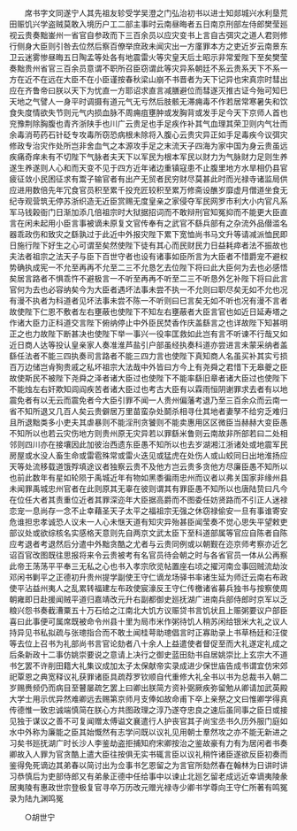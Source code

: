 <!-- { "loadSidebar": true } -->
　　席书字文同遂宁人其先祖友轸受学吴澄之门弘治初书以进士知郯城兴水利垦荒田赈饥兴学盗贼莫敢入境历户工二部主事时云南昼晦者五日南京刑部左侍郎樊莹廵视云贵奏黜崟州一省官自参政而下三百余员以应灾变书上言自古弭灾之道人君则修行侧身大臣则引咎去位然后察百僚举庶政未闻灾出一方廑罪本方之吏近岁云南景东卫云迷雾惨昼晦五日陶孟等处各有地震雷火等灾皇天后土昭示非常爱陛下至矣樊莹奏黜贵州省官三百余员意谓不职所召臣窃谓此等灾异系朝廷不系云贵系天下不系一方在近不在远在大臣不在小臣谨按春秋梁山崩不书晋者为天下记异也宋真宗时彗出应在齐鲁帝曰朕以天下为忧直一方耶诏求直言减膳避位而彗遂灭推古证今殆可知巳天地之气譬人一身平时调摄有道元气无亏然后肢骸无滞痈毒不作若居常寒暑失和饮食失度情欲失节则元气内损血脉不周痈疽壅肿或发胸背或发手足今天下京师人首也兖豫荆除胸腹也青齐浙陕手也川广云贵足也手足疾作补其气血理其荣卫则内气壮而余毒消苟药石针砭专攻毒所窃恐病根未除将入腹心云贵灾异正如手足毒疾今议弭灾修政专治灾作处所岂非舍血气之本源攻手足之末流天子四海为家中国为身云贵虽远疾痛奇痒未有不切陛下气脉者夫天下以军民为根本军民以财力为气脉财力足则生养遂生养遂则人心和而天变不见于四方近年诸边重镇寇患不止腹里地方水旱相仍县官疲征敛小民困征求有鬻子输官者有出产无贸者民穷财尽莫甚此时而光禄寺诸监局供应进用数倍先年冗食官员积至累千投充匠较积至累万修斋设醮岁靡虚月僧道坐食无纪寺观营筑无停苏浙织造无近臣赏赐无度皇亲之家侵夺军民网罗市利大小内官凡系军马钱榖衙门日渐加添几倍祖宗时大狱据招词而不敢辩刑官知冤抑而不能更大臣直言在闲未起用小臣言事被谪未原复文官传奉有之武官不繇兵部有之杂流外品僣滥名器乖政伤和致灾之繇孰过于此近中外报灾陛下累下宽恤尚书马文升等请减派恤民即日施行陛下好生之心可谓至矣然使陛下徒有其心而民财民力日益耗瘁者法不振故也夫法者祖宗之法天子与臣下百世守者也设有诸事如臣所言为大臣者不惜爵宠不避权势确执成宪一不允至再再不允至二三不允恳乞去位陛下将曰此大臣何为去也必感悟矣居言路者不惧乖忤不避极言一不听至再再不听至二三不听恳外乞补陛下将曰此言官何为去也必容纳矣今为大臣者遇坏法事未尝不执一不允则曰职尽矣无如不允也况有漫不执者为科道者见坏法事未尝不陈一不听则曰巳言矣无如不听也况有漫不言者故使陛下仁恩不敷者左右壅蔽也使陛下不知左右壅蔽者大臣言官也如近日延寿塔之作诸大臣力正科道交言陛下俯纳停止中外臣民焚香作庆盖繇言之也详故陛下知甚明正之也力故陛下断甚决也使陛下举一事兴一役率匡救如此岂有言不听谏不行哉又如近日商人达等投认皇亲家人奏准淮芦盐引户部虽经执奏科道亦尝进言未蒙采纳者盖繇任法者不能三四执奏司言路者不能三四力言也使陛下真知商人名虽买补其实亏损百万边储岂肻狥贵戚之私坏祖宗大法哉中外皆曰方今上有尧舜之君惜下无皋夔之臣故使斯民不被陛下尧舜之泽者诸大臣过也使陛下不能率繇旧章者诸大臣过也使陛下不能烛左右奸欺知闾阎疾苦者诸大臣过也考古大臣有以霖雨恒阴谢罪求去者有以地震免者有以无云而震免者今大臣引罪不闻一人贵州偏藩考退乃至三百余众而云南一省不知所退又几百人矣云贵僻居万里苗蛮杂处鬬杀相寻仕其地者妻孥不给穷乏难归且所退黜类多小吏夫其虐暴则不能淫刑贪饕则不能卖惠用区区微臣当赫赫大变臣愚不知所以也若云灾伤地方则贵州原无灾异若以罪繇米鲁则云南故非所部若曰二处相邻则四川亦在接壤因此加彼治西遗东臣愚不知所以也去岁湖湘江浙诸处或地震军民房屋或水没人畜生命或雷雹殊常或雷火迭见或猛虎在处伤人或山蛟同日出地淮扬应天等处流移载道饿殍填途议者独察云贵不及他方岂云贵多贪他方尽廉臣愚不知所以也前此数年有星如轮陨于禹城近年有物如黑黍徧雨忠州而议者以弗关国家非缘州县未闻罪禹城忠州官者在此则原其无辜在彼则谓其有罪臣愚不知所以也唐陆贽曰凡今在位任大者其责重位近者其罪深迩年大臣据高爵而不图委任妨贤路而不引正人迷禄恋宠一息尚存一念不止幸藉圣天子太平之福祖宗无强之休窃禄偷安一旦有事谁寄安危谁担忠孝诚恐人议未一人心未惬天道有知灾异殆甚臣闻莹奏不觉心思失平望敕吏部议处或欲综核名实感格天意则先自两京文武太臣下至科道部属等官应自陈者自陈应考退者考退然后分遣中外黜贪酷之尤者与云贵同例或以朝觐在迩京师考察亦近乞诏百官改图既往思报将来令云贵被考有名官员待会朝之时与各省官员一体从公再察此帝王荡荡平平奉三无私之心也书入孝宗欣览帖置座右顷之擢河南佥事回贼流劫汝邓闲书剿平之正德初升贵州提学副使王守仁谪龙场驿书率诸生延为师迁云南右布政使平沾益州夷人之乱累转福建左布政使宸濠反王守仁传檄诸省募兵独书与按察使周朝雍即日赴援闻贼平道归嘉靖改元升右副都御史廵抚湖广进南兵部侍郎时京军以乏粮兴怨书奏截漕粟五十万石给之江南北大饥方议赈贷书言饥状且上赈粥要议户部臣喜曰此事便可属席既被命令州县十里为局市米作粥待饥人稍苏闲给银米大礼之议人持异见书私拟疏与张璁指合而不敢土闻桂萼助璁倡言时正寡助录上书草杨廷和汪俊等去位上召书为礼部尚书言官论劾者八十余人上益遣使者督促至而大礼遂定礼成之后条新政十二事仿姚崇要说之意请上决行之御史蓝田劾书自居姚崇比上玄宗大不道书乞罢不许削田籍大礼集议成加太子太保献帝实录成进少保世庙告成书谓宜仿宋郊祀覃恩之典宽释议礼获罪诸臣具疏荐罗钦顺自代重修大礼全书以书为总裁书入朝二岁赐赉频仍而病目至瞽屡疏乞罢上曰卿出朕简方资补弼厥疾弥留勉从卿请加武英殿大学士用示优异然难卿远去赐第京师月支俸如故命甫下卒上亲祭之文曰惟卿学得真传德惟一致忠诚端慎简在朕心方共图政理之淳乃遂夺忠良之速后虽同事之臣日或接见独于谋议之善不可复闻赠太傅谥文襄遣行人护丧官其子尚宝丞书久历外服门庭如水中外称为廉能之臣其始慨然有志学问既以议礼见用朝士羣然攻之亦不能无新进之习矣书廵抚湖广时长沙人李鉴劫盗拒捕知府宋卿按治之鉴故豪有力有为居闲者书奏卿故入人罪为官贪酷上遣大臣往按俱无实书辄言臣以议礼稍忤诸臣遂欲反臣初奏而鉴得免死谪边其弟春以简讨出为佥事书乞恩留之为言官所劾然春在翰林为日讲时讲习恭慎后为吏部侍郎又有弟彖正德中任给事中以谏止北廵乞留老成远近幸谪夷陵彖居夷陵有惠政世宗登极复官寻卒万历改元赠光禄寺少卿书学尊向王守仁所著有鸣冤录为陆九渊鸣冤 

　　○胡世宁 

